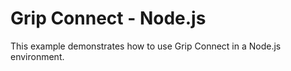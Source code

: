 # Grip Connect - Node.js

This example demonstrates how to use Grip Connect in a Node.js environment.
